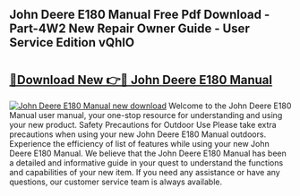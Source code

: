 ## John Deere E180 Manual Free Pdf Download - Part-4W2 New Repair Owner Guide - User Service Edition vQhlO

# <h2><a href="http://bc90324.oget.top/?id=John+Deere+E180+Manual">🔗Download New 👉🔴 John Deere E180 Manual</a></h2>

[![John Deere E180 Manual new download](https://i.imgur.com/5g1atiW.png)](http://bc90324.oget.top/?id=John+Deere+E180+Manual)
Welcome to the John Deere E180 Manual user manual, your one-stop resource for understanding and using your new product. Safety Precautions for Outdoor Use Please take extra precautions when using your new John Deere E180 Manual outdoors. Experience the efficiency of list of features while using your new John Deere E180 Manual. We believe that the John Deere E180 Manual has been a detailed and informative guide in your quest to understand the functions and capabilities of your new item. If you need any assistance or have any questions, our customer service team is always available.

